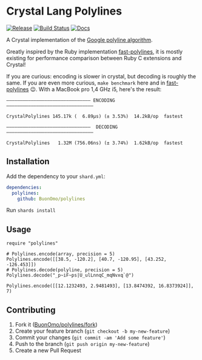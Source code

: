 # Crystal Lang Polylines


[![Release](https://img.shields.io/github/release/BuonOmo/polylines.svg)](https://github.com/BuonOmo/polylines/releases)
[![Build Status](https://travis-ci.org/BuonOmo/polylines.svg?branch=master)](https://travis-ci.org/BuonOmo/polylines)
[![Docs](https://img.shields.io/badge/docs-available-brightgreen.svg)](https://buonomo.github.io/polylines/)


A Crystal implementation of the [Google polyline algorithm](https://code.google.com/apis/maps/documentation/utilities/polylinealgorithm.html).

Greatly inspired by the Ruby implementation [fast-polylines](https://github.com/klaxit/fast-polylines), it is mostly
existing for performance comparison between Ruby C extensions and Crystal!

If you are curious: encoding is slower in crystal, but decoding is roughly the same.
If you are even more curious, `make benchmark` here and in [fast-polylines](https://github.com/klaxit/fast-polylines) 😉.
With a MacBook pro 1,4 GHz i5, here's the result:

```text
——————————————————————————————— ENCODING ————————————————————————————————

CrystalPolylines 145.17k (  6.89µs) (± 3.53%)  14.2kB/op  fastest

———————————————————————————————  DECODING ————————————————————————————————

CrystalPolylines   1.32M (756.06ns) (± 3.74%)  1.62kB/op  fastest
```

## Installation

Add the dependency to your `shard.yml`:

```yaml
dependencies:
  polylines:
    github: BuonOmo/polylines
```

Run `shards install`

## Usage

```crystal
require "polylines"

# Polylines.encode(array, precision = 5)
Polylines.encode([[38.5, -120.2], [40.7, -120.95], [43.252, -126.453]])
# Polylines.decode(polyline, precision = 5)
Polylines.decode("_p~iF~ps|U_ulLnnqC_mqNvxq`@")

Polylines.encode([[12.1232493, 2.9481493], [13.8474392, 16.8373924]], 7)
```

## Contributing

1. Fork it ([BuonOmo/polylines/fork](https://github.com/BuonOmo/polylines/fork))
2. Create your feature branch (`git checkout -b my-new-feature`)
3. Commit your changes (`git commit -am 'Add some feature'`)
4. Push to the branch (`git push origin my-new-feature`)
5. Create a new Pull Request

